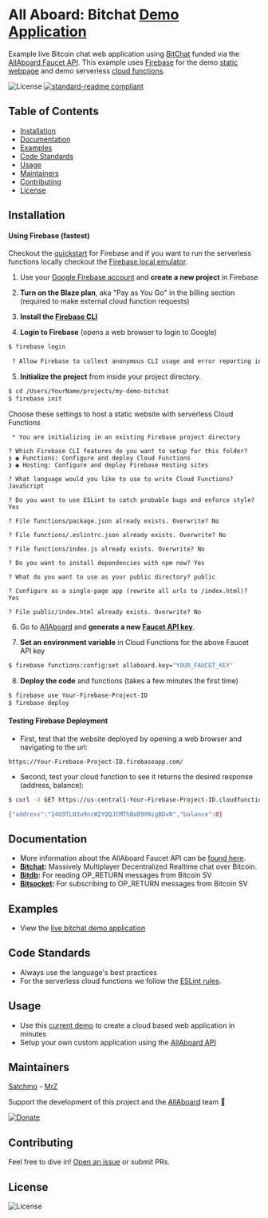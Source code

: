 # All Aboard: Bitchat [Demo Application](https://bitchat.allaboard.cash)
Example live Bitcoin chat web application using [BitChat](https://github.com/unwriter/bitchat) funded via the [AllAboard Faucet API](https://allaboard.cash/docs). This example uses [Firebase](https://firebase.google.com) for the demo [static webpage](https://firebase.google.com/docs/hosting/) and demo serverless [cloud functions](https://firebase.google.com/docs/functions/).

![License](https://img.shields.io/github/license/rohenaz/allaboard-bitchat.svg?style=flat)  [![standard-readme compliant](https://img.shields.io/badge/standard--readme-OK-green.svg?style=flat)](https://github.com/RichardLitt/standard-readme)

## Table of Contents
- [Installation](https://github.com/rohenaz/allaboard-bitchat#installation)
- [Documentation](https://github.com/rohenaz/allaboard-bitchat#documentation)
- [Examples](https://github.com/rohenaz/allaboard-bitchat#examples)
- [Code Standards](https://github.com/rohenaz/allaboard-bitchat#code-standards)
- [Usage](https://github.com/rohenaz/allaboard-bitchat#usage)
- [Maintainers](https://github.com/rohenaz/allaboard-bitchat#maintainers)
- [Contributing](https://github.com/rohenaz/allaboard-bitchat#contributing)
- [License](https://github.com/rohenaz/allaboard-bitchat#license)

## Installation

#### Using Firebase (fastest)
Checkout the [quickstart](https://firebase.google.com/docs/hosting/quickstart) for Firebase and if you want to run the serverless functions locally checkout the [Firebase local emulator](https://firebase.google.com/docs/functions/local-emulator).

1) Use your [Google Firebase account](https://console.firebase.google.com/) and **create a new project** in Firebase

2) **Turn on the Blaze plan**, aka "Pay as You Go" in the billing section (required to make external cloud function requests)

3) **Install the [Firebase CLI](https://firebase.google.com/docs/hosting/quickstart#install_the_firebase_cli)**

4) **Login to Firebase** (opens a web browser to login to Google)
```bash
$ firebase login

 ? Allow Firebase to collect anonymous CLI usage and error reporting information? No
```

5) **Initialize the project** from inside your project directory.
```bash
$ cd /Users/YourName/projects/my-demo-bitchat
$ firebase init
```

Choose these settings to host a static website with serverless Cloud Functions
```
 * You are initializing in an existing Firebase project directory
  
? Which Firebase CLI features do you want to setup for this folder?
❯ ◉ Functions: Configure and deploy Cloud Functions
❯ ◉ Hosting: Configure and deploy Firebase Hosting sites
 
? What language would you like to use to write Cloud Functions? JavaScript

? Do you want to use ESLint to catch probable bugs and enforce style? Yes

? File functions/package.json already exists. Overwrite? No

? File functions/.eslintrc.json already exists. Overwrite? No

? File functions/index.js already exists. Overwrite? No

? Do you want to install dependencies with npm now? Yes

? What do you want to use as your public directory? public

? Configure as a single-page app (rewrite all urls to /index.html)? Yes

? File public/index.html already exists. Overwrite? No
```

6) Go to [AllAboard](https://allaboard.cash) and **generate a new [Faucet API key](https://allaboard.cash/docs)**.

7) **Set an environment variable** in Cloud Functions for the above Faucet API key
```bash 
$ firebase functions:config:set allaboard.key="YOUR_FAUCET_KEY"
```

8) **Deploy the code** and functions (takes a few minutes the first time)
```bash
$ firebase use Your-Firebase-Project-ID
$ firebase deploy
```

#### Testing Firebase Deployment
- First, test that the website deployed by opening a web browser and navigating to the url:
```
https://Your-Firebase-Project-ID.firebaseapp.com/
```

- Second, test your cloud function to see it returns the desired response (address, balance):
```bash
$ curl -X GET https://us-central1-Your-Firebase-Project-ID.cloudfunctions.net/status

{"address":"14U9TLN3u9ncW2YQQJCMThBoB9XNigBDvN","balance":0}
```

## Documentation
- More information about the AllAboard Faucet API can be [found here](https://allaboard.cash/docs).
- **[Bitchat](https://github.com/unwriter/bitchat):** Massively Multiplayer Decentralized Realtime chat over Bitcoin.
- **[Bitdb](https://bitdb.network):** For reading OP_RETURN messages from Bitcoin SV
- **[Bitsocket](https://www.bitsocket.org):** For subscribing to OP_RETURN messages from Bitcoin SV

## Examples
- View the [live bitchat demo application](https://bitchat.allaboard.cash)

## Code Standards
- Always use the language's best practices
- For the serverless cloud functions we follow the [ESLint rules](https://github.com/rohenaz/allaboard-bitchat/blob/master/functions/.eslintrc.json).

## Usage
- Use this [current demo](https://bitchat.allaboard.cash) to create a cloud based web application in minutes
- Setup your own custom application using the [AllAboard API](https://allaboard.cash/docs)

## Maintainers
[Satchmo](https://github.com/rohenaz) - [MrZ](https://github.com/mrz1836)

Support the development of this project and the [AllAboard](https://allaboard.cash) team 🙏

[![Donate](https://img.shields.io/badge/donate-bitcoin%20SV-brightgreen.svg)](https://allaboard.cash/?af=allaboard-bitchat)

## Contributing
Feel free to dive in! [Open an issue](https://github.com/rohenaz/allaboard-bitchat/issues/new) or submit PRs.

## License
![License](https://img.shields.io/github/license/rohenaz/allaboard-bitchat.svg?style=flat)